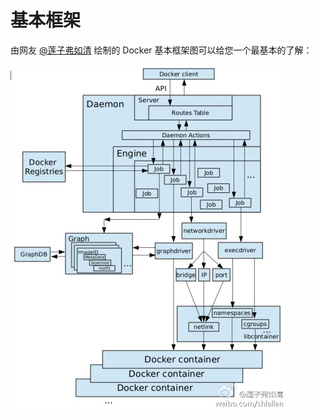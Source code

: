 # 基本框架

由网友 [@莲子弗如清](http://www.weibo.com/shlallen) 绘制的 Docker 基本框架图可以给您一个最基本的了解：

![Docker Architecture](images/docker-arch.jpg)
